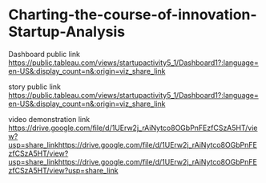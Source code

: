# Charting-the-course-of-innovation-Startup-Analysis


Dashboard public link https://public.tableau.com/views/startupactivity5_1/Dashboard1?:language=en-US&:display_count=n&:origin=viz_share_link

story public link https://public.tableau.com/views/startupactivity5_1/Dashboard1?:language=en-US&:display_count=n&:origin=viz_share_link

video demonstration link https://drive.google.com/file/d/1UErw2j_rAiNytco8OGbPnFEzfCSzA5HT/view?usp=share_linkhttps://drive.google.com/file/d/1UErw2j_rAiNytco8OGbPnFEzfCSzA5HT/view?usp=share_linkhttps://drive.google.com/file/d/1UErw2j_rAiNytco8OGbPnFEzfCSzA5HT/view?usp=share_link
